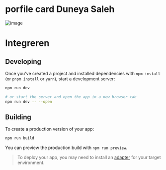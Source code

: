 # porfile card Duneya Saleh

![image](https://github.com/Duneyasaleh/your-tribe-for-life-profile-card/assets/54691201/cc439e2d-c8d6-405c-a29f-3a6dce52d835)


# Integreren

## Developing

Once you've created a project and installed dependencies with `npm install` (or `pnpm install` or `yarn`), start a development server:

```bash
npm run dev

# or start the server and open the app in a new browser tab
npm run dev -- --open
```

## Building

To create a production version of your app:

```bash
npm run build
```

You can preview the production build with `npm run preview`.

> To deploy your app, you may need to install an [adapter](https://kit.svelte.dev/docs/adapters) for your target environment.
